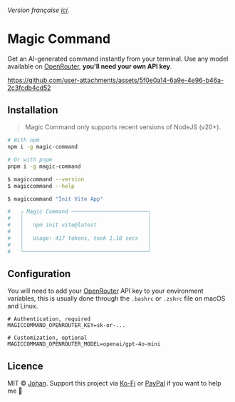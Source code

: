 ###### Version française [ici](https://github.com/johan-perso/magic-command/blob/main/README.fr.md).

# Magic Command

Get an AI-generated command instantly from your terminal. Use any model available on [OpenRouter](https://openrouter.ai), **you'll need your own API key**.

https://github.com/user-attachments/assets/5f0e0a14-6a9e-4e96-b46a-2c3fcdb4cd52

## Installation

> Magic Command only supports recent versions of NodeJS (v20+).

```bash
# With npm
npm i -g magic-command

# Or with pnpm
pnpm i -g magic-command
```

```bash
$ magiccommand --version
$ magiccommand --help
```

```bash
$ magiccommand "Init Vite App"

#   ╭ Magic Command ────────────────────────╮
#   │                                       │
#   │   npm init vite@latest                │
#   │                                       │
#   │   Usage: 417 tokens, took 1.10 secs   │
#   │                                       │
#   ╰───────────────────────────────────────╯
```


## Configuration

You will need to add your [OpenRouter](https://openrouter.ai) API key to your environment variables, this is usually done through the `.bashrc` or `.zshrc` file on macOS and Linux.

```env
# Authentication, required
MAGICCOMMAND_OPENROUTER_KEY=sk-or-...

# Customization, optional
MAGICCOMMAND_OPENROUTER_MODEL=openai/gpt-4o-mini
```


## Licence

MIT © [Johan](https://johanstick.fr). Support this project via [Ko-Fi](https://ko-fi.com/johan_stickman) or [PayPal](https://paypal.me/moipastoii) if you want to help me 💙
